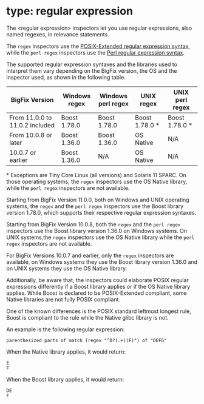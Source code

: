 # type: regular expression

The &lt;regular expression&gt; inspectors let you use regular expressions, also named regexes, in relevance statements.

The `regex` inspectors use the [POSIX-Extended regular expression syntax](https://www.boost.org/doc/libs/release/libs/regex/doc/html/boost_regex/syntax/basic_extended.html), while the `perl regex` inspectors use the [Perl regular expression syntax](https://www.boost.org/doc/libs/release/libs/regex/doc/html/boost_regex/syntax/perl_syntax.html).

The supported regular expression syntaxes and the libraries used to interpret them vary depending on the BigFix version, the OS and the inspector used, as shown in the following table.

| BigFix Version | Windows<br/>regex | Windows<br/>perl regex | UNIX<br/>regex | UNIX<br/>perl regex |
|--------------------------------|----------------|---------------|--------------|-----------------|
| From 11.0.0 to 11.0.2 included | Boost 1.78.0   | Boost 1.78.0  | Boost 1.78.0 \* | Boost 1.78.0 \* |
| From 10.0.8 or later           | Boost 1.36.0   | Boost 1.36.0  | OS Native       | N/A             |
| 10.0.7 or earlier              | Boost 1.36.0   | N/A           | OS Native       | N/A             |

\* Exceptions are Tiny Core Linux (all versions) and Solaris 11 SPARC. On those operating systems, the `regex` inspectors use the OS Native library, while the `perl regex` inspectors are not available.

Starting from BigFix Version 11.0.0, both on Windows and UNIX operating systems, the `regex` and the `perl regex` inspectors use the Boost library version 1.78.0, which supports their respective regular expression syntaxes.

Starting from BigFix Version 10.0.8, both the `regex` and the `perl regex` inspectors use the Boost library version 1.36.0 on Windows systems. On UNIX systems,the `regex` inspectors use the OS Native library while the `perl regex` inspectors are not available.

For BigFix Versions 10.0.7 and earlier, only the `regex` inspectors are available, on Windows systems they use the Boost library version 1.36.0 and on UNIX systems they use the OS Native library.

Additionally, be aware that, the inspectors could elaborate POSIX regular expressions differently if a Boost library applies or if the OS Native library applies. While Boost is declared to be POSIX-Extended compliant, some Native libraries are not fully POSIX compliant.

One of the known differences is the POSIX standard leftmost longest rule, Boost is compliant to the rule while the Native glibc library is not.

An example is the following regular expression:
```
parenthesized parts of match (regex "^D?(.+)(F)") of "DEFG"
```

When the Native library applies, it would return:
```
E
F
```

When the Boost library applies, it would return:
```
DE
F
```
